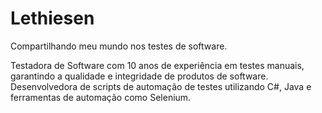 # Lethiesen
Compartilhando meu mundo nos testes de software.

Testadora de Software com 10 anos de experiência em testes manuais, garantindo a qualidade e integridade de produtos de software.
Desenvolvedora de scripts de automação de testes utilizando C#, Java e ferramentas de automação como Selenium.

